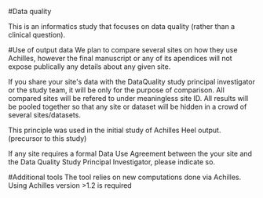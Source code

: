 #Data quality

This is an informatics study that focuses on data quality (rather than a clinical question).

#Use of output data
We plan to compare several sites on how they use Achilles, however the final manuscript or any of its apendices will not expose publically any details about any given site.

If you share your site's data with the DataQuality study principal investigator or the study team, it will be only for the purpose of comparison. All compared sites will be refered to under meaningless site ID. All results will be pooled together so that any site or dataset will be hidden in a crowd of several sites/datasets.

This principle was used in the initial study of Achilles Heel output. (precursor to this study)

If any site requires a formal Data Use Agreement between the your site and the Data Quality Study Principal Investigator, please indicate so. 

#Additional tools
The tool relies on new computations done via Achilles. Using Achilles version >1.2 is required
